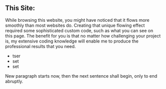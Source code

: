 ## This Site:

While browsing this website, you might have noticed that it flows more smoothly than most websites do. Creating that unique flowing effect required some sophisticated custom code, such as what you can see on this page. The benefit for you is that no matter how challenging your project is, my extensive coding knowledge will enable me to produce the professional results that you need.

- tser
- set
- set

New paragraph starts now, then the next sentence shall begin, only to end abruptly.
